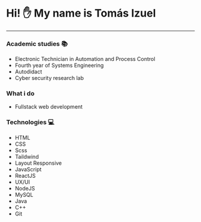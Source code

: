 # Hi! :hand: My name is **Tomás Izuel**
___
### Academic studies :books:
* Electronic Technician in Automation and Process Control
* Fourth year of Systems Engineering
* Autodidact
* Cyber ​​security research lab

### What i do
* Fullstack web development

### Technologies :computer:
* HTML 
* CSS 
* Scss
* Taildwind
* Layout Responsive
* JavaScript
* ReactJS
* UX/UI
* NodeJS
* MySQL
* Java
* C++
* Git
